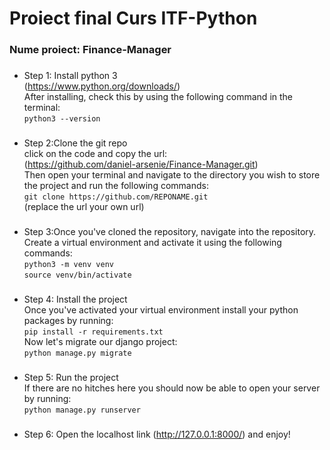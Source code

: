 # Proiect final Curs ITF-Python
### Nume proiect: Finance-Manager
###

- Step 1:
Install python 3\
(https://www.python.org/downloads/)\
After installing, check this by using the following command in the terminal:\
`python3 --version`
###


- Step 2:Clone the git repo\
click on the code and copy the url:\
(https://github.com/daniel-arsenie/Finance-Manager.git)\
Then open your terminal and navigate to the directory you wish to store the project and run the following commands:\
`git clone https://github.com/REPONAME.git` \
(replace the url your own url)
###
- Step 3:Once you've cloned the repository, navigate into the repository.\
Create a virtual environment and activate it using the following commands:\
`python3 -m venv venv`\
`source venv/bin/activate`
###
- Step 4: Install the project\
Once you've activated your virtual environment install your python packages by running:\
`pip install -r requirements.txt`\
Now let's migrate our django project:\
`python manage.py migrate`
###
- Step 5: Run the project\
If there are no hitches here you should now be able to open your server by running:\
`python manage.py runserver`
###
- Step 6: Open the localhost link (http://127.0.0.1:8000/) and enjoy!
